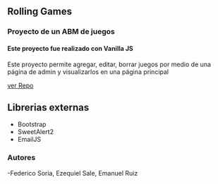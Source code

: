 ## Rolling Games
### Proyecto de un ABM de juegos
#### Este proyecto fue realizado con Vanilla JS

Este proyecto permite agregar, editar, borrar juegos por medio de una página de admin y visualizarlos en una página principal

[ver Repo](https://github.com/ruizemanuel/RollingGames-Grupo2)

## Librerias externas
- Bootstrap
- SweetAlert2
- EmailJS


### Autores

-Federico Soria, Ezequiel Sale, Emanuel Ruiz